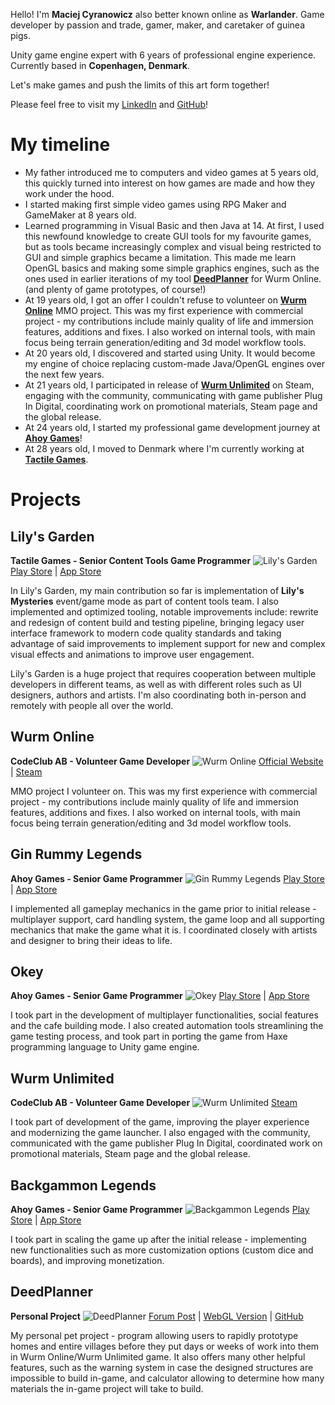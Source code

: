 ﻿Hello! I'm **Maciej Cyranowicz** also better known online as **Warlander**. Game developer by passion and trade, gamer, maker, and caretaker of guinea pigs.

Unity game engine expert with 6 years of professional engine experience. Currently based in **Copenhagen, Denmark**.

Let's make games and push the limits of this art form together!

Please feel free to visit my [LinkedIn](https://www.linkedin.com/in/maciej-cyranowicz/) and [GitHub](https://github.com/Warlander)!

# My timeline

* My father introduced me to computers and video games at 5 years old, this quickly turned into interest on how games are made and how they work under the hood.
* I started making first simple video games using RPG Maker and GameMaker at 8 years old.
* Learned programming in Visual Basic and then Java at 14. At first, I used this newfound knowledge to create GUI tools for my favourite games, but as tools became increasingly complex and visual being restricted to GUI and simple graphics became a limitation. This made me learn OpenGL basics and making some simple graphics engines, such as the ones used in earlier iterations of my tool [**DeedPlanner**](https://github.com/Warlander/DeedPlanner-2) for Wurm Online. (and plenty of game prototypes, of course!)
* At 19 years old, I got an offer I couldn't refuse to volunteer on [**Wurm Online**](https://www.wurmonline.com) MMO project. This was my first experience with commercial project - my contributions include mainly quality of life and immersion features, additions and fixes. I also worked on internal tools, with main focus being terrain generation/editing and 3d model workflow tools.
* At 20 years old, I discovered and started using Unity. It would become my engine of choice replacing custom-made Java/OpenGL engines over the next few years.
* At 21 years old, I participated in release of [**Wurm Unlimited**](https://store.steampowered.com/app/366220/Wurm_Unlimited/) on Steam, engaging with the community, communicating with game publisher Plug In Digital, coordinating work on promotional materials, Steam page and the global release.
* At 24 years old, I started my professional game development journey at [**Ahoy Games**](https://www.ahoygames.com)!
* At 28 years old, I moved to Denmark where I'm currently working at [**Tactile Games**](https://tactilegames.com).

# Projects

## Lily's Garden
**Tactile Games - Senior Content Tools Game Programmer**
![Lily's Garden](/assets/img/LG2.webp)
[Play Store](https://play.google.com/store/apps/details?id=dk.tactile.lilysgarden&hl=en) | [App Store](https://apps.apple.com/us/app/lilys-garden-match-design/id1437783446)

In Lily's Garden, my main contribution so far is implementation of **Lily's Mysteries** event/game mode as part of content tools team. I also implemented and optimized tooling, notable improvements include: rewrite and redesign of content build and testing pipeline, bringing legacy user interface framework to modern code quality standards and taking advantage of said improvements to implement support for new and complex visual effects and animations to improve user engagement.

Lily's Garden is a huge project that requires cooperation between multiple developers in different teams, as well as with different roles such as UI designers, authors and artists. I'm also coordinating both in-person and remotely with people all over the world.

## Wurm Online
**CodeClub AB - Volunteer Game Developer**
![Wurm Online](/assets/img/wurm2.jpg)
[Official Website](https://www.wurmonline.com) | [Steam](https://store.steampowered.com/app/1179680/Wurm_Online/)

MMO project I volunteer on. This was my first experience with commercial project - my contributions include mainly quality of life and immersion features, additions and fixes. I also worked on internal tools, with main focus being terrain generation/editing and 3d model workflow tools.

## Gin Rummy Legends
**Ahoy Games - Senior Game Programmer**
![Gin Rummy Legends](/assets/img/ginrummylegends.webp)
[Play Store](https://play.google.com/store/apps/details?id=com.ahoygames.ginrummy&hl=en) | [App Store](https://apps.apple.com/dk/app/gin-rummy-legends/id1593427543)

I implemented all gameplay mechanics in the game prior to initial release - multiplayer support, card handling system, the game loop and all supporting mechanics that make the game what it is. I coordinated closely with artists and designer to bring their ideas to life.

## Okey
**Ahoy Games - Senior Game Programmer**
![Okey](/assets/img/okey.webp)
[Play Store](https://play.google.com/store/apps/details?id=com.ahoygames.okey) | [App Store](https://apps.apple.com/us/app/okey/id667645433)

I took part in the development of multiplayer functionalities, social features and the cafe building mode. I also created automation tools streamlining the game testing process, and took part in porting the game from Haxe programming language to Unity game engine.

## Wurm Unlimited
**CodeClub AB - Volunteer Game Developer**
![Wurm Unlimited](/assets/img/wurm3.jpg)
[Steam](https://store.steampowered.com/app/366220/Wurm_Unlimited/)

I took part of development of the game, improving the player experience and modernizing the game launcher. I also engaged with the community, communicated with the game publisher Plug In Digital, coordinated work on promotional materials, Steam page and the global release.

## Backgammon Legends
**Ahoy Games - Senior Game Programmer**
![Backgammon Legends](/assets/img/bl.webp)
[Play Store](https://play.google.com/store/apps/details?id=com.ahoygames.backgammon&hl=en) | [App Store](https://apps.apple.com/us/app/backgammon-legends/id1439178539)

I took part in scaling the game up after the initial release - implementing new functionalities such as more customization options (custom dice and boards), and improving monetization.

## DeedPlanner
**Personal Project**
![DeedPlanner](/assets/img/deedplanner.jpg)
[Forum Post](https://forum.wurmonline.com/index.php?/topic/171432-deedplanner-311-3d-house-and-deed-design-tool/) | [WebGL Version](https://deedplanner.warlander.app) | [GitHub](https://github.com/Warlander/DeedPlanner-3)

My personal pet project - program allowing users to rapidly prototype homes and entire villages before they put days or weeks of work into them in Wurm Online/Wurm Unlimited game. It also offers many other helpful features, such as the warning system in case the designed structures are impossible to build in-game, and calculator allowing to determine how many materials the in-game project will take to build.